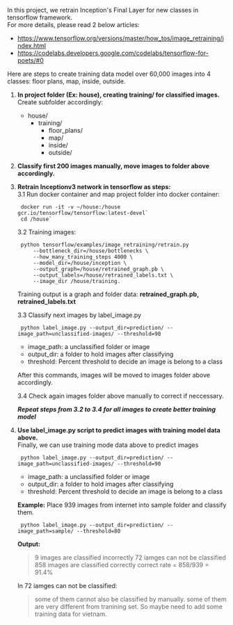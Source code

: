 In this project, we retrain Inception's Final Layer for new classes in tensorflow framework.  
For more details, please read 2 below articles:  
-   https://www.tensorflow.org/versions/master/how_tos/image_retraining/index.html  
-   https://codelabs.developers.google.com/codelabs/tensorflow-for-poets/#0

Here are steps to create training data model over 60,000 images into 4 classes:  floor plans,  map, inside, outside.  

1. **In project folder (Ex: **house**), creating training/ for classified images.**
   Create subfolder accordingly:
    + house/
        + training/
            + floor_plans/
            + map/
            + inside/
            + outside/
2.  **Classify first 200 images manually, move images to folder above accordingly.**  
3. **Retrain Inceptionv3 network in tensorflow as steps:**  
    3.1   Run docker container and map project folder into docker container:

        docker run -it -v ~/house:/house  gcr.io/tensorflow/tensorflow:latest-devel`
        cd /house`
    
    3.2 Training images:  

        python tensorflow/examples/image_retraining/retrain.py 
            --bottleneck_dir=/house/bottlenecks \  
            --how_many_training_steps 4000 \  
            --model_dir=/house/inception \  
            --output_graph=/house/retrained_graph.pb \  
            --output_labels=/house/retrained_labels.txt \  
            --image_dir /house/training.

    Training output is a graph and folder data: **retrained_graph.pb, retrained_labels.txt**  
    
    3.3 Classify next images by label_image.py
    
        python label_image.py --output_dir=prediction/ --image_path=unclassified-images/ --threshold=90  
        
    - image_path: a unclassified folder or image
    - output_dir: a folder to hold images after classifying
    - threshold: Percent threshold to decide an image is belong to a class  
    
    After this commands, images will be moved to images folder above accordingly.
    
    3.4 Check again images folder above manually to correct if neccessary.
    
    **_Repeat steps from 3.2 to 3.4 for all images to create better training model_**
   
4. **Use label_image.py script to predict images with training model data above.**  
    Finally, we can use training mode data above to predict images

        python label_image.py --output_dir=prediction/ --image_path=unclassified-images/ --threshold=90  
        
    - image_path: a unclassified folder or image
    - output_dir: a folder to hold images after classifying
    - threshold: Percent threshold to decide an image is belong to a class  
    
    **Example:**
        Place 939 images from internet into sample folder and classify them. 
        
        python label_image.py --output_dir=prediction/ --image_path=sample/ --threshold=80
        
    **Output:**
    >   9 images are classified incorrectly
    >   72 iamges can not be classified
    >   858 images are classified correctly
    >   correct rate = 858/939 = 91.4%

    In 72 iamges can not be classified:
    >  some of them cannot also be classified by manually.
    >  some of them are very different from tranining set. So maybe need to add some training data for vietnam.
